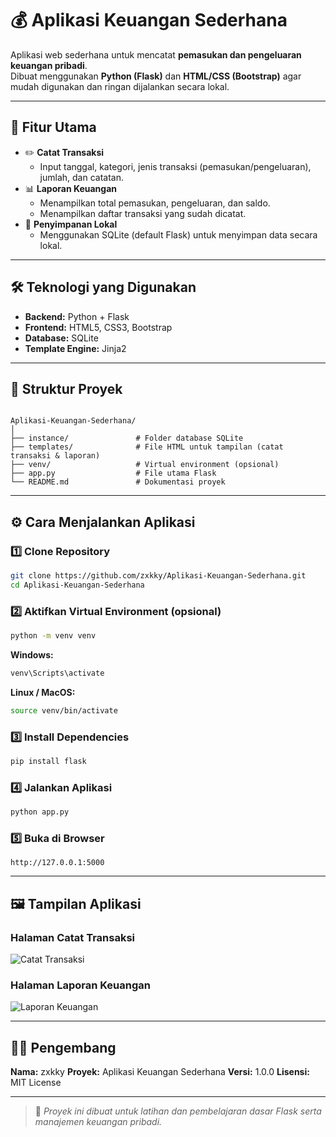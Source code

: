 # 💰 Aplikasi Keuangan Sederhana

Aplikasi web sederhana untuk mencatat **pemasukan dan pengeluaran keuangan pribadi**.  
Dibuat menggunakan **Python (Flask)** dan **HTML/CSS (Bootstrap)** agar mudah digunakan dan ringan dijalankan secara lokal.

---

## 🚀 Fitur Utama

- ✏️ **Catat Transaksi**
  - Input tanggal, kategori, jenis transaksi (pemasukan/pengeluaran), jumlah, dan catatan.
- 📊 **Laporan Keuangan**
  - Menampilkan total pemasukan, pengeluaran, dan saldo.
  - Menampilkan daftar transaksi yang sudah dicatat.
- 💾 **Penyimpanan Lokal**
  - Menggunakan SQLite (default Flask) untuk menyimpan data secara lokal.

---

## 🛠️ Teknologi yang Digunakan

- **Backend:** Python + Flask  
- **Frontend:** HTML5, CSS3, Bootstrap  
- **Database:** SQLite  
- **Template Engine:** Jinja2  

---
## 📂 Struktur Proyek

```

Aplikasi-Keuangan-Sederhana/
│
├── instance/               # Folder database SQLite
├── templates/              # File HTML untuk tampilan (catat transaksi & laporan)
├── venv/                   # Virtual environment (opsional)
├── app.py                  # File utama Flask
└── README.md               # Dokumentasi proyek

````

---

## ⚙️ Cara Menjalankan Aplikasi

### 1️⃣ Clone Repository
```bash
git clone https://github.com/zxkky/Aplikasi-Keuangan-Sederhana.git
cd Aplikasi-Keuangan-Sederhana
````

### 2️⃣ Aktifkan Virtual Environment (opsional)

```bash
python -m venv venv
```

**Windows:**

```bash
venv\Scripts\activate
```

**Linux / MacOS:**

```bash
source venv/bin/activate
```

### 3️⃣ Install Dependencies

```bash
pip install flask
```

### 4️⃣ Jalankan Aplikasi

```bash
python app.py
```

### 5️⃣ Buka di Browser

```
http://127.0.0.1:5000
```

---

## 🖼️ Tampilan Aplikasi

### Halaman Catat Transaksi

![Catat Transaksi](https://github.com/zxkky/Aplikasi-Keuangan-Sederhana/assets/catat_transaksi.png)

### Halaman Laporan Keuangan

![Laporan Keuangan](https://github.com/zxkky/Aplikasi-Keuangan-Sederhana/assets/laporan_keuangan.png)

---

## 👨‍💻 Pengembang

**Nama:** zxkky
**Proyek:** Aplikasi Keuangan Sederhana
**Versi:** 1.0.0
**Lisensi:** MIT License

---

> 📘 *Proyek ini dibuat untuk latihan dan pembelajaran dasar Flask serta manajemen keuangan pribadi.*

```

